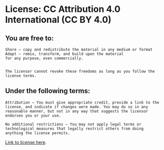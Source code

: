 # License: CC Attribution 4.0 International (CC BY 4.0) 


## You are free to:

    Share — copy and redistribute the material in any medium or format
    Adapt — remix, transform, and build upon the material
    for any purpose, even commercially.


    The licensor cannot revoke these freedoms as long as you follow the license terms.


## Under the following terms:

    Attribution — You must give appropriate credit, provide a link to the license, and indicate if changes were made. You may do so in any reasonable manner, but not in any way that suggests the licensor endorses you or your use.

    No additional restrictions — You may not apply legal terms or technological measures that legally restrict others from doing anything the license permits.

[Link to license here](https://creativecommons.org/licenses/by/4.0/legalcode).
